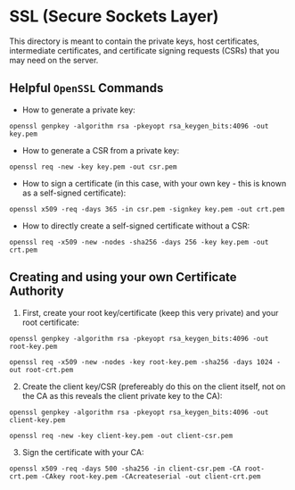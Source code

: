 # SSL (Secure Sockets Layer)

This directory is meant to contain the private keys, host certificates, intermediate certificates, and certificate signing requests (CSRs) that you may need on the server.

## Helpful `OpenSSL` Commands

 - How to generate a private key:

`openssl genpkey -algorithm rsa -pkeyopt rsa_keygen_bits:4096 -out key.pem`

 - How to generate a CSR from a private key:

`openssl req -new -key key.pem -out csr.pem`

 - How to sign a certificate (in this case, with your own key - this is known as a self-signed certificate):

`openssl x509 -req -days 365 -in csr.pem -signkey key.pem -out crt.pem`

 - How to directly create a self-signed certificate without a CSR:
 
`openssl req -x509 -new -nodes -sha256 -days 256 -key key.pem -out crt.pem`

## Creating and using your own Certificate Authority

 1. First, create your root key/certificate (keep this very private) and your root certificate:

`openssl genpkey -algorithm rsa -pkeyopt rsa_keygen_bits:4096 -out root-key.pem`

`openssl req -x509 -new -nodes -key root-key.pem -sha256 -days 1024 -out root-crt.pem`

 2. Create the client key/CSR (prefereably do this on the client itself, not on the CA as this reveals the client private key to the CA):

`openssl genpkey -algorithm rsa -pkeyopt rsa_keygen_bits:4096 -out client-key.pem`

`openssl req -new -key client-key.pem -out client-csr.pem`

 3. Sign the certificate with your CA:

`openssl x509 -req -days 500 -sha256 -in client-csr.pem -CA root-crt.pem -CAkey root-key.pem -CAcreateserial -out client-crt.pem`
